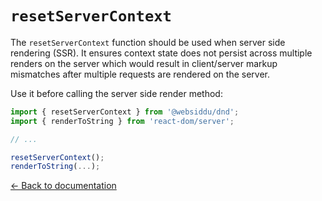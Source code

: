 # `resetServerContext`

The `resetServerContext` function should be used when server side rendering (SSR). It ensures context state does not persist across multiple renders on the server which would result in client/server markup mismatches after multiple requests are rendered on the server.

Use it before calling the server side render method:

```js
import { resetServerContext } from '@websiddu/dnd';
import { renderToString } from 'react-dom/server';

// ...

resetServerContext();
renderToString(...);
```

[← Back to documentation](/README.md#documentation-)
